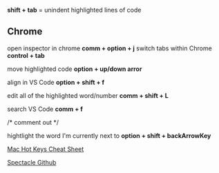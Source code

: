 **shift + tab** = unindent highlighted lines of code

## Chrome
open inspector in chrome **comm + option + j**
switch tabs within Chrome **control + tab**

move highlighted code **option + up/down arror**

align in VS Code **option + shift + f**

edit all of the highlighted word/number **comm + shift + L**

search VS Code **comm + f**

/* comment out */

hightlight the word I'm currently next to **option + shift + backArrowKey**

[Mac Hot Keys Cheat Sheet](https://support.apple.com/en-us/HT201236)

[Spectacle Github](https://github.com/eczarny/spectacle)